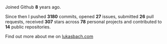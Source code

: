 Joined Github **8** years ago.

Since then I pushed **3180** commits, opened **27** issues, submitted **26** pull requests, received **307** stars across **78** personal projects and contributed to **14** public repositories.

Find out more about me on [lukasbach.com](https://lukasbach.com)
